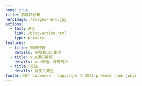 ```yaml
---
home: true
title: 前端好好玩
heroImage: /images/hero.jpg
actions:
  - text: 进入
    link: /blog/Action.html
    type: primary
features:
  - title: 知识整理
    details: 前端知识点整理
  - title: Vue源码解析
    details: Vue原理、源码剖析
  - title: 算法
    details: 常见的算法
footer: MIT Licensed | Copyright © 2021-present chen-junyi
---
```

